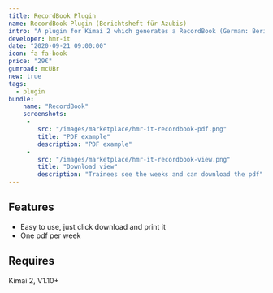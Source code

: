 ```yaml
---
title: RecordBook Plugin
name: RecordBook Plugin (Berichtsheft für Azubis)
intro: "A plugin for Kimai 2 which generates a RecordBook (German: Berichtsheft) for trainees."
developer: hmr-it
date: "2020-09-21 09:00:00"
icon: fa fa-book
price: "29€"
gumroad: mcUBr
new: true
tags:
  - plugin
bundle:
    name: "RecordBook"
    screenshots:
     - 
        src: "/images/marketplace/hmr-it-recordbook-pdf.png"
        title: "PDF example" 
        description: "PDF example" 
     - 
        src: "/images/marketplace/hmr-it-recordbook-view.png"
        title: "Download view"
        description: "Trainees see the weeks and can download the pdf"
---
```


## Features

- Easy to use, just click download and print it
- One pdf per week

## Requires

Kimai 2, V1.10+
